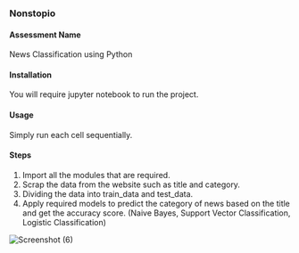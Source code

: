 ### Nonstopio
#### Assessment Name
News Classification using Python

#### Installation
You will require jupyter notebook to run the project.

#### Usage
Simply run each cell sequentially.

#### Steps
1. Import all the modules that are required.
2. Scrap the data from the website such as title and category.
3. Dividing the data into train_data and test_data.
4. Apply required models to predict the category of news based on the title and get the accuracy score. (Naive Bayes, Support Vector Classification, Logistic Classification)

![Screenshot (6)](https://github.com/VishalK121/Nonstopio/assets/110716913/046806de-7bae-425a-93f3-b3ecb2619695)
